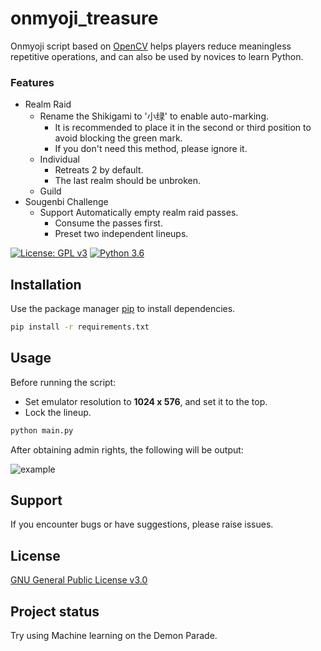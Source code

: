 # onmyoji_treasure

[//]: # (## Description)

Onmyoji script based on [OpenCV](https://opencv.org/) helps players reduce meaningless repetitive operations, and can
also be used by novices
to learn Python.

### Features

* Realm Raid
    * Rename the Shikigami to '小绿' to enable auto-marking.
        * It is recommended to place it in the second or third position to avoid blocking the green mark.
        * If you don't need this method, please ignore it.
    * Individual
        * Retreats 2 by default.
        * The last realm should be unbroken.
    * Guild
* Sougenbi Challenge
    * Support Automatically empty realm raid passes.
        * Consume the passes first.
        * Preset two independent lineups.

[![License: GPL v3](https://img.shields.io/badge/License-GPLv3-blue.svg)](https://www.gnu.org/licenses/gpl-3.0) [![Python 3.6](https://img.shields.io/badge/python-3.11-blue.svg)](https://www.python.org/downloads/release/python-3114/)

## Installation

Use the package manager [pip](https://pip.pypa.io/en/stable/) to install dependencies.

```bash
pip install -r requirements.txt
```

## Usage

Before running the script:

* Set emulator resolution to **1024 x 576**, and set it to the top.
* Lock the lineup.

```bash
python main.py
```

After obtaining admin rights, the following will be output:

![example](https://raw.githubusercontent.com/ephanoco/onmyoji_treasure/master/blob/example.png)

## Support

If you encounter bugs or have suggestions, please raise issues.

## License

[GNU General Public License v3.0](https://choosealicense.com/licenses/gpl-3.0/)

## Project status

Try using Machine learning on the Demon Parade.
